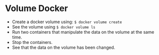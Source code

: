 # Volume Docker

* Create a docker volume using:
    `$ docker volume create`
* See the volume using
    `$ docker volume ls`
* Run two containers that manipulate the data on the volume at the same time.
* Stop the containers.
* See that the data on the volume has been changed.
